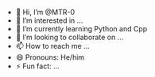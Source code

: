 - 👋 Hi, I’m @MTR-0
- 👀 I’m interested in ...
- 🌱 I’m currently learning Python and Cpp
- 💞️ I’m looking to collaborate on ...
- 📫 How to reach me ...
- 😄 Pronouns: He/him
- ⚡ Fun fact: ...

<!---
MTR-0/MTR-0 is a ✨ special ✨ repository because its `README.md` (this file) appears on your GitHub profile.
You can click the Preview link to take a look at your changes.
--->
